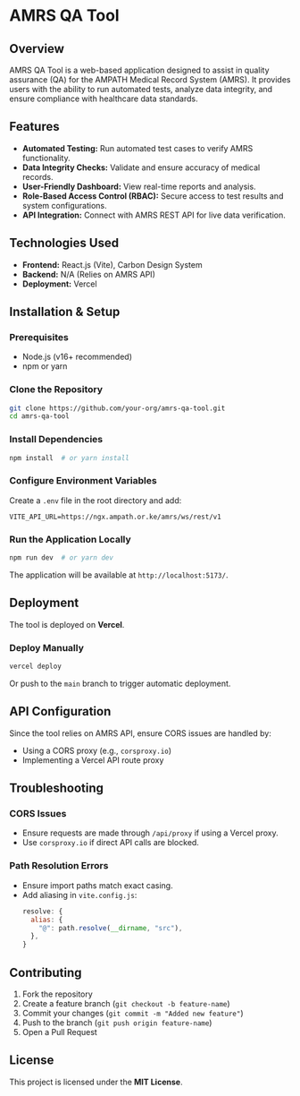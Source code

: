 # AMRS QA Tool

## Overview
AMRS QA Tool is a web-based application designed to assist in quality assurance (QA) for the AMPATH Medical Record System (AMRS). It provides users with the ability to run automated tests, analyze data integrity, and ensure compliance with healthcare data standards.

## Features
- **Automated Testing:** Run automated test cases to verify AMRS functionality.
- **Data Integrity Checks:** Validate and ensure accuracy of medical records.
- **User-Friendly Dashboard:** View real-time reports and analysis.
- **Role-Based Access Control (RBAC):** Secure access to test results and system configurations.
- **API Integration:** Connect with AMRS REST API for live data verification.

## Technologies Used
- **Frontend:** React.js (Vite), Carbon Design System
- **Backend:** N/A (Relies on AMRS API)
- **Deployment:** Vercel

## Installation & Setup
### Prerequisites
- Node.js (v16+ recommended)
- npm or yarn

### Clone the Repository
```bash
git clone https://github.com/your-org/amrs-qa-tool.git
cd amrs-qa-tool
```

### Install Dependencies
```bash
npm install  # or yarn install
```

### Configure Environment Variables
Create a `.env` file in the root directory and add:
```env
VITE_API_URL=https://ngx.ampath.or.ke/amrs/ws/rest/v1
```

### Run the Application Locally
```bash
npm run dev  # or yarn dev
```
The application will be available at `http://localhost:5173/`.

## Deployment
The tool is deployed on **Vercel**.

### Deploy Manually
```bash
vercel deploy
```
Or push to the `main` branch to trigger automatic deployment.

## API Configuration
Since the tool relies on AMRS API, ensure CORS issues are handled by:
- Using a CORS proxy (e.g., `corsproxy.io`)
- Implementing a Vercel API route proxy

## Troubleshooting
### CORS Issues
- Ensure requests are made through `/api/proxy` if using a Vercel proxy.
- Use `corsproxy.io` if direct API calls are blocked.

### Path Resolution Errors
- Ensure import paths match exact casing.
- Add aliasing in `vite.config.js`:
  ```javascript
  resolve: {
    alias: {
      "@": path.resolve(__dirname, "src"),
    },
  }
  ```

## Contributing
1. Fork the repository
2. Create a feature branch (`git checkout -b feature-name`)
3. Commit your changes (`git commit -m "Added new feature"`)
4. Push to the branch (`git push origin feature-name`)
5. Open a Pull Request

## License
This project is licensed under the **MIT License**.